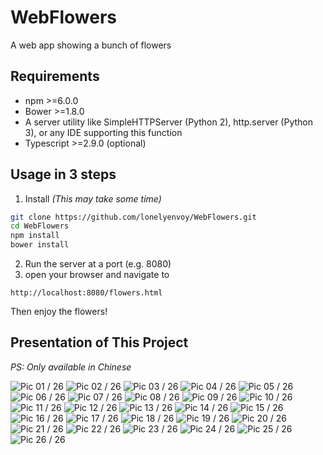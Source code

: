 WebFlowers
===

A web app showing a bunch of flowers

## Requirements

- npm >=6.0.0
- Bower >=1.8.0
- A server utility like SimpleHTTPServer (Python 2), http.server (Python 3), or any IDE supporting this function
- Typescript >=2.9.0 (optional)

## Usage in 3 steps

1. Install
*(This may take some time)*

```bash
git clone https://github.com/lonelyenvoy/WebFlowers.git
cd WebFlowers
npm install
bower install
```

2. Run the server at a port (e.g. 8080)
3. open your browser and navigate to

```
http://localhost:8080/flowers.html
```

Then enjoy the flowers!


## Presentation of This Project
*PS: Only available in Chinese*

![Pic 01 / 26](resources/presentation/01.png)
![Pic 02 / 26](resources/presentation/02.png)
![Pic 03 / 26](resources/presentation/03.png)
![Pic 04 / 26](resources/presentation/04.png)
![Pic 05 / 26](resources/presentation/05.png)
![Pic 06 / 26](resources/presentation/06.png)
![Pic 07 / 26](resources/presentation/07.png)
![Pic 08 / 26](resources/presentation/08.png)
![Pic 09 / 26](resources/presentation/09.png)
![Pic 10 / 26](resources/presentation/10.png)
![Pic 11 / 26](resources/presentation/11.png)
![Pic 12 / 26](resources/presentation/12.png)
![Pic 13 / 26](resources/presentation/13.png)
![Pic 14 / 26](resources/presentation/14.png)
![Pic 15 / 26](resources/presentation/15.png)
![Pic 16 / 26](resources/presentation/16.png)
![Pic 17 / 26](resources/presentation/17.png)
![Pic 18 / 26](resources/presentation/18.png)
![Pic 19 / 26](resources/presentation/19.png)
![Pic 20 / 26](resources/presentation/20.png)
![Pic 21 / 26](resources/presentation/21.png)
![Pic 22 / 26](resources/presentation/22.png)
![Pic 23 / 26](resources/presentation/23.png)
![Pic 24 / 26](resources/presentation/24.png)
![Pic 25 / 26](resources/presentation/25.png)
![Pic 26 / 26](resources/presentation/26.png)

